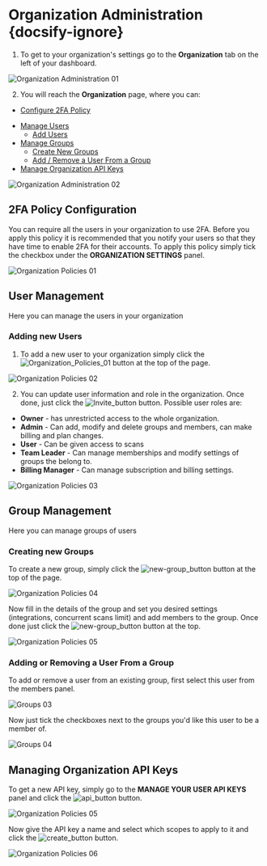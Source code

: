 # Organization Administration {docsify-ignore}
1. To get to your organization's settings go to the **Organization** tab on the left of your dashboard.

![Organization Administration 01](media/organization-administration-01.png ':size=100%')

2. You will reach the **Organization** page, where you can:
  - [Configure 2FA Policy](#2fa-policy-configuration)
  <!-- - [See Organization Plan Details](#editing-your-name) -->
  - [Manage Users](#user-management)
    - [Add Users](#adding-new-user)
  - [Manage Groups](#group-management)
    - [Create New Groups](#creating-new-groups)
    - [Add / Remove a User From a Group](#adding-or-removing-a-user-from-a-group)
  - [Manage Organization API Keys](#managing-organization-api-keys)

![Organization Administration 02](media/organization-administration-02.png ':size=100%')

## 2FA Policy Configuration
You can require all the users in your organization to use 2FA. Before you apply this policy it is recommended that you notify your users so that they have time to enable 2FA for their accounts.
To apply this policy simply tick the checkbox under the **ORGANIZATION SETTINGS** panel.

![Organization Policies 01](media/organization-administration-03.png ':size=100%')

<!-- ## Organization Plan Details
You can require all the users in your organization to use 2FA. Before you apply this policy it is recommended that you notify your users so that they have time to enable 2fa for their accounts.
To apply this policy simply tick the checkbox in the ORGANIZATION SETTINGS panel.

![Organization Policies 01](media/organization-administration-03.png ':size=100%') -->

## User Management
Here you can manage the users in your organization

### Adding new Users
1. To add a new user to your organization simply click the ![Organization_Policies_01](media/new-user_button.png ':size=3%') button at the top of the page.

![Organization Policies 02](media/organization-administration-04.png ':size=100%')

2. You can update user information and role in the organization. Once done, just click the ![Invite_button](media/invite_button.png ':size=5%') button. Possible user roles are:

- **Owner** - has unrestricted access to the whole organization.
- **Admin** - Can add, modify and delete groups and members, can make billing and plan changes.
- **User** - Can be given access to scans
- **Team Leader** - Can manage memberships and modify settings of groups the belong to.
- **Billing Manager** - Can manage subscription and billing settings.

![Organization Policies 03](media/organization-administration-05.png ':size=100%')

## Group Management
Here you can manage groups of users

### Creating new Groups
To create a new group, simply click the ![new-group_button](media/new-group_button.png ':size=3%') button at the top of the page.

![Organization Policies 04](media/organization-administration-06.png ':size=100%')

Now fill in the details of the group and set you desired settings (integrations, concurrent scans limit) and add members to the group. Once done just click the ![new-group_button](media/create_button.png ':size=5%') button at the top.

![Organization Policies 05](media/organization-administration-07.png ':size=100%')

### Adding or Removing a User From a Group

To add or remove a user from an existing group, first select this user from the members panel.

![Groups 03](media/organization-administration-10.png ':size=100%')

Now just tick the checkboxes next to the groups you'd like this user to be a member of.

![Groups 04](media/organization-administration-11.png ':size=100%')

## Managing Organization API Keys

To get a new API key, simply go to the **MANAGE YOUR USER API KEYS** panel and click the ![api_button](media/api_button.png ':size=14%') button.

![Organization Policies 05](media/organization-administration-08.png ':size=100%')

Now give the API key a name and select which scopes to apply to it and click the ![create_button](media/create_button.png ':size=5%') button.

![Organization Policies 06](media/organization-administration-09.png ':size=100%')